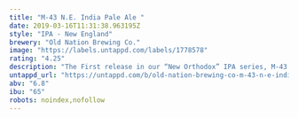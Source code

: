 ```yaml
---
title: "M-43 N.E. India Pale Ale "
date: 2019-03-16T11:31:38.963195Z
style: "IPA - New England"
brewery: "Old Nation Brewing Co."
image: "https://labels.untappd.com/labels/1778578"
rating: "4.25"
description: "The First release in our “New Orthodox” IPA series, M-43 is designed to accentuate the deep and complex character from the combination of Calypso, Amarillo, Citra, and Simcoe hops. Citrus and Tropical notes of Pineapple, Mango and Grapefruit come through in the huge, yet surprisingly delicate aroma. The flavor backs these aromas with a soft, pillowy mouthfeel. Hop bitterness is not particularly intense, which leads to a very drinkable, juicy IPA even non-IPA fans love. The Haze is not from yeast, but rather from an interplay of lipids from the malted oat and oils and acids which naturally occur in the hand selected Dry hops. This beer is a perfect interplay between top grade malt and hops, MI water and brewing technique which cannot be faked."
untappd_url: "https://untappd.com/b/old-nation-brewing-co-m-43-n-e-india-pale-ale/1778578"
abv: "6.8"
ibu: "65"
robots: noindex,nofollow
---
```

